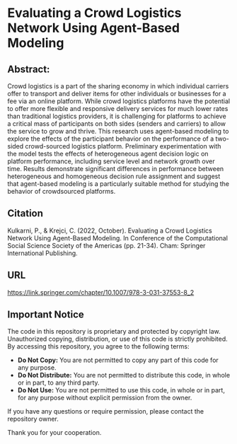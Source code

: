 # Evaluating a Crowd Logistics Network Using Agent-Based Modeling
## Abstract:
Crowd logistics is a part of the sharing economy in which individual carriers offer to transport and deliver items for other individuals or businesses for a fee via an online platform. While crowd logistics platforms have the potential to offer more flexible and responsive delivery services for much lower rates than traditional logistics providers, it is challenging for platforms to achieve a critical mass of participants on both sides (senders and carriers) to allow the service to grow and thrive. This research uses agent-based modeling to explore the effects of the participant behavior on the performance of a two-sided crowd-sourced logistics platform. Preliminary experimentation with the model tests the effects of heterogeneous agent decision logic on platform performance, including service level and network growth over time. Results demonstrate significant differences in performance between heterogeneous and homogeneous decision rule assignment and suggest that agent-based modeling is a particularly suitable method for studying the behavior of crowdsourced platforms.
## Citation
Kulkarni, P., & Krejci, C. (2022, October). Evaluating a Crowd Logistics Network Using Agent-Based Modeling. In Conference
of the Computational Social Science Society of the Americas (pp. 21-34). Cham: Springer International Publishing.
## URL
https://link.springer.com/chapter/10.1007/978-3-031-37553-8_2

## Important Notice

The code in this repository is proprietary and protected by copyright law. Unauthorized copying, distribution, or use of this code is strictly prohibited. By accessing this repository, you agree to the following terms:

- **Do Not Copy:** You are not permitted to copy any part of this code for any purpose.
- **Do Not Distribute:** You are not permitted to distribute this code, in whole or in part, to any third party.
- **Do Not Use:** You are not permitted to use this code, in whole or in part, for any purpose without explicit permission from the owner.

If you have any questions or require permission, please contact the repository owner.

Thank you for your cooperation.
